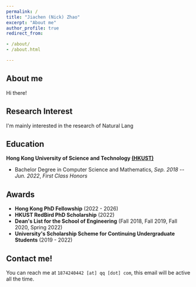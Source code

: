 ```yaml
---
permalink: /
title: "Jiachen (Nick) Zhao"
excerpt: "About me"
author_profile: true
redirect_from:

- /about/
- /about.html

---
```


## About me

Hi there!

## Research Interest

I'm mainly interested in the research of Natural Lang

## Education

**Hong Kong University of Science and Technology [(HKUST)](https://hkust.edu.hk/)**
- Bachelor Degree in Computer Science and Mathematics,  *Sep. 2018 -- Jun. 2022*, *First Class Honors*


## Awards

* **Hong Kong PhD Fellowship** (2022 - 2026)
* **HKUST RedBird PhD Scholarship** (2022)
* **Dean's List for the School of Engineering** (Fall 2018, Fall 2019, Fall 2020, Spring 2022)
* **University's Scholarship Scheme for Continuing Undergraduate Students** (2019 - 2022)


## Contact me!

You can reach me at `1874240442 [at] qq [dot] com`, this email will be active all the time.
